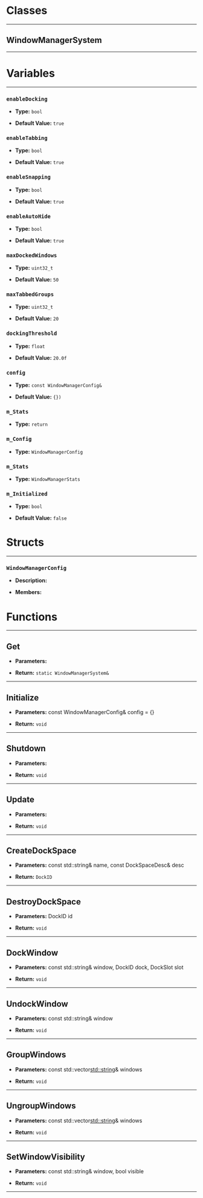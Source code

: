 # Classes
---

## WindowManagerSystem
---




# Variables
---

### `enableDocking`

- **Type:** `bool`

- **Default Value:** `true`



### `enableTabbing`

- **Type:** `bool`

- **Default Value:** `true`



### `enableSnapping`

- **Type:** `bool`

- **Default Value:** `true`



### `enableAutoHide`

- **Type:** `bool`

- **Default Value:** `true`



### `maxDockedWindows`

- **Type:** `uint32_t`

- **Default Value:** `50`



### `maxTabbedGroups`

- **Type:** `uint32_t`

- **Default Value:** `20`



### `dockingThreshold`

- **Type:** `float`

- **Default Value:** `20.0f`



### `config`

- **Type:** `const WindowManagerConfig&`

- **Default Value:** `{})`



### `m_Stats`

- **Type:** `return`



### `m_Config`

- **Type:** `WindowManagerConfig`



### `m_Stats`

- **Type:** `WindowManagerStats`



### `m_Initialized`

- **Type:** `bool`

- **Default Value:** `false`




# Structs
---

### `WindowManagerConfig`

- **Description:** 

- **Members:**




# Functions
---

## Get



- **Parameters:** 

- **Return:** `static WindowManagerSystem&`

---

## Initialize



- **Parameters:** const WindowManagerConfig& config = {}

- **Return:** `void`

---

## Shutdown



- **Parameters:** 

- **Return:** `void`

---

## Update



- **Parameters:** 

- **Return:** `void`

---

## CreateDockSpace



- **Parameters:** const std::string& name, const DockSpaceDesc& desc

- **Return:** `DockID`

---

## DestroyDockSpace



- **Parameters:** DockID id

- **Return:** `void`

---

## DockWindow



- **Parameters:** const std::string& window, DockID dock, DockSlot slot

- **Return:** `void`

---

## UndockWindow



- **Parameters:** const std::string& window

- **Return:** `void`

---

## GroupWindows



- **Parameters:** const std::vector<std::string>& windows

- **Return:** `void`

---

## UngroupWindows



- **Parameters:** const std::vector<std::string>& windows

- **Return:** `void`

---

## SetWindowVisibility



- **Parameters:** const std::string& window, bool visible

- **Return:** `void`

---
